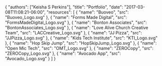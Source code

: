 {
	"authors": ["Keisha S Perkins"],
	"title": "Portfolio",
	"date": "2017-03-08T11:08:21-06:00",
	"resources": [
    {
       "name": "Buoveo",
       "src": "Buoveo_Logo.svg"
    },
    {
       "name": "Forms Made Digital",
       "src": "FormsMadeDigital_Logo.svg"
    },
    {
       "name": "Bonton Associates",
       "src": "BontonAssociates_Logo.svg"
    },
    {
       "name": "Love Alive Church Creative Team",
       "src": "LACCreative_Logo.svg"
    },
    {
       "name": "JJ Pizza",
       "src": "JJPizza_Logo.svg"
    },
    {
       "name": "Kids Tech Institute",
       "src": "KTI_Logo.svg"
    },
    {
       "name": "Hop Skip Jump",
       "src": "HopSkipJump_Logo.svg"
    },
    {
       "name": "Open Mic Tech",
       "src": "OMT_Logo.svg"
    },
    {
       "name": "ZEROCopy",
       "src": "ZEROCopy_Logo.svg"
    },
    {
       "name": "Avocado App",
       "src": "Avocado_Logo.svg"
    }
  ]
}

